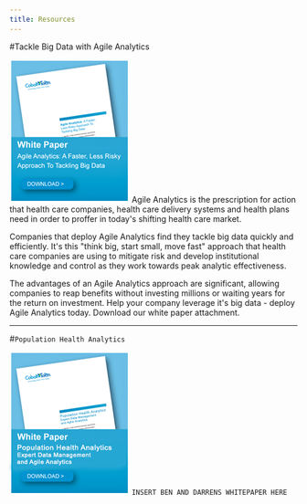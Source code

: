```yaml
---
title: Resources
---
```

#Tackle Big Data with Agile Analytics

[![whitepaper](images/whitepaper_download_services.jpg)](/pdfs/CobaltTalon_propensity_whitepaper.pdf)
Agile Analytics is the prescription for action that health care companies, health care delivery systems and health plans need in order to proffer in today's shifting health care market.

Companies that deploy Agile Analytics find they tackle big data quickly and efficiently. It's this "think big, start small, move fast" approach that health care companies are using to mitigate risk and develop institutional knowledge and control as they work towards peak analytic effectiveness.

The advantages of an Agile Analytics approach are significant, allowing companies to reap benefits without investing millions or waiting years for the return on investment. Help your company leverage it's big data - deploy Agile Analytics today. Download our white paper attachment.  
  

  
      
***  
   
#`Population Health Analytics`

[![whitepaper](images/whitepaper_download_pophealth.jpg)](/pdfs/CobaltTalon_propensity_whitepaper.pdf)
`INSERT BEN AND DARRENS WHITEPAPER HERE`